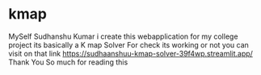 # kmap
MySelf Sudhanshu Kumar i create this webapplication for my college project 
its basically a K map Solver 
For check its working or not you can visit on that link
https://sudhaanshuu-kmap-solver-39f4wp.streamlit.app/
Thank You So much for reading this 
